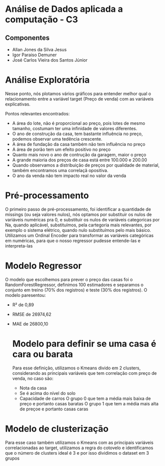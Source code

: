# Análise de Dados aplicada a computação - C3

## Componentes
-  Allan Jones da Silva Jesus
- Igor Paraiso Demuner
- José Carlos Vieira dos Santos Júnior

# Análise Exploratória
Nesse ponto, nós plotamos vários gráficos para entender melhor qual o relacionamento entre a variável target (Preço de venda) com as variáveis explicativas.

Pontos relevantes encontrados:
- A área do lote, não é proporcional ao preço, pois lotes de mesmo tamanho, costumam ter uma infinidade de valores diferentes.
- O ano de construção da casa, tem bastante influência no preço, podemos observar uma tedência crescente.
- A área de fundação da casa também não tem influência no preço
- A área de porão tem um efeito positivo no preço
- Quanto mais novo o ano de contrução da garagem, maior o preço
- A grande maioria dos preços de casa está entre 100.000 e 200.00
- Quando observamos a distribuição de preços por qualidade de material, também encontramos uma correlaçã opositiva.
- O ano da venda não tem impacto real no valor da venda

# Pré-processamento
O primeiro passo de pré-processamento, foi identificar a quantidade de missings (ou seja valores nulos), nós optamos por substituir os nulos de variáveis numéricas pra 0, e substituir os nulos de variáveis categoricas por Na, quando aplicável, substituímos, pela cartegoria mais relevantes, por exemplo o sistema elétrico, quando nulo substituímos pelo mais básico.
Utilizamos um Ordinal Encoder para transformar as variáveis categóricas em numéricas, para que o nosso regressor pudesse entende-las e interpreta-las

# Modelo Regressor
O modelo que escolhemos para prever o preço das casas foi o RandomForestRegressor, definimos 100 estimadores e separamos o conjunto em treino (70% dos registros) e teste (30% dos registros).
O modelo paresentou:
- R² de 0,89
- RMSE de 26974,62
- MAE de 26800,10

  # Modelo para definir se uma casa é cara ou barata
  Para esse definição, utilizamos o Kmeans divido em 2 clusters, considerando as principais variáveis que tem correlação com preço de venda, no caso são:
  - Nota da casa
  - Se é acima do nível do solo
  - Capacidade de carros
    O grupo 0 que tem a média mais baixa de preço e portanto casas baratas
    O grupo 1 que tem a média mais alta de preçoe e portanto casas caras

# Modelo de clusterização
Para esse caso também utilizamos o Kmeans com as principais variáveis correlacionadas ao target, utilizamos a regra do cotovelo e identificamos que o número de clusters ideal é 3 e por isso dividimos o dataset em 3 grupos
